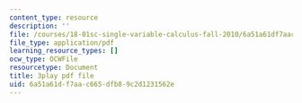 ```yaml
---
content_type: resource
description: ''
file: /courses/18-01sc-single-variable-calculus-fall-2010/6a51a61df7aac665dfb89c2d1231562e_Pd2xP5zDsRw.pdf
file_type: application/pdf
learning_resource_types: []
ocw_type: OCWFile
resourcetype: Document
title: 3play pdf file
uid: 6a51a61d-f7aa-c665-dfb8-9c2d1231562e
---
```

